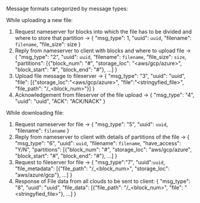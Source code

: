 Message formats categorized by message types:

While uploading a new file:
1. Request nameserver for blocks into which the file has to be divided and where to store that partition -> 
{
    "msg_type": 1, 
    "uuid": `uuid`, 
    "filename": `filename`, 
    "file_size": size
}
2. Reply from nameserver to client with blocks and where to upload file -> 
{
    "msg_type": "2", 
    "uuid": `uuid`, 
    "filename": `filename`, 
    "file_size": `size`, 
    "partitions": [{"block_num": "#", "storage_loc": "<aws/gcp/azure>", "block_start": "#", "block_end": "#"}, ...]
}
3. Upload file message to fileserver -> 
{
    "msg_type": "3",
    "uuid": "uuid",
    "file": [{"storage_loc":"<aws/gcp/azure>", "file":"<stringyfied_file>", "file_path": "<uuid>/<filename>_<block_num>"}]
}
4. Acknowledgement from fileserver of the file upload -> 
{
    "msg_type": "4",
    "uuid": "uuid", 
    "ACK": "ACK/NACK"
}

While downloading file:
1. Request nameserver for file -> 
{
    "msg_type": "5", 
    "uuid": `uuid`, 
    "filename": `filename`
}
2. Reply from nameserver to client with details of partitions of the file -> 
{
    "msg_type": "6", 
    "uuid": `uuid`, 
    "filename": `filename`, 
    "have_access": "Y/N", 
    "partitions": [{"block_num": "#", "storage_loc": "aws/gcp/azure", "block_start": "#", "block_end": "#"}, ...]
}
3. Request to fileserver for file -> 
{
    "msg_type":"7", 
    "uuid":`uuid`, 
    "file_metadata": [{"file_path": "<uuid>/<filename>_<block_num>", "storage_loc": "aws/azure/gcp"}, ...]
}
4. Response of File data from all clouds to be sent to client:
{
    "msg_type": "8",
    "uuid": "uuid",
    "file_data": [{"file_path": "<uuid>/<filename>_<block_num>", "file": "<stringyfied_file>"}, ...]
}